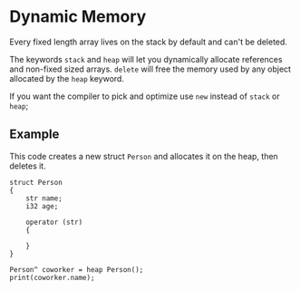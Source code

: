 # Dynamic Memory
Every fixed length array lives on the stack by default and can't be deleted.

The keywords `stack` and `heap` will let you dynamically allocate references and non-fixed sized arrays.
`delete` will free the memory used by any object allocated by the `heap` keyword.

If you want the compiler to pick and optimize use `new` instead of `stack` or `heap`;

## Example
This code creates a new struct `Person` and allocates it on the heap, then deletes it.

```si
struct Person
{
    str name;
    i32 age;

    operator (str)
    {

    }
}
```
```si
Person^ coworker = heap Person();
print(coworker.name);
```